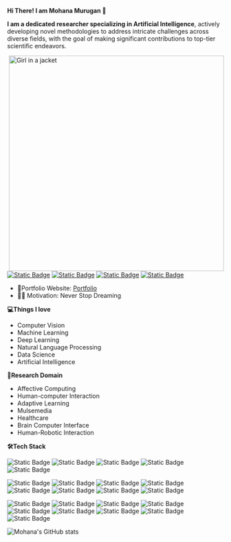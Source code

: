 **Hi There! I am Mohana Murugan 👋**

**I am a dedicated researcher specializing in Artificial Intelligence**, actively developing novel methodologies to address intricate challenges across diverse fields, with the goal of making significant contributions to top-tier scientific endeavors.

 <img src="https://github.com/Mohana-Murugan/Mohana-Murugan/blob/main/ezgif-1-b0d2bc44da.gif" alt="Girl in a jacket" width="500" height="500" align="right">
 
 [![Static Badge](https://img.shields.io/badge/mohanamurukan%40gmail.com-red?logo=gmail&logoColor=white)](mailto:mohanamurukan@gmail.com) [![Static Badge](https://img.shields.io/badge/Mohana%20Murugan-blue?logo=google%20scholar&logoColor=white)](https://scholar.google.com/citations?user=DTGvo_sAAAAJ&hl=en&authuser=1) [![Static Badge](https://img.shields.io/badge/Mohana%20Murugan-%20green?logo=ResearchGate&logoColor=white)](https://www.researchgate.net/profile/Mohana-Murugan) [![Static Badge](https://img.shields.io/badge/Mohana%20Murugan-blue?logo=linkedin&logoColor=white)](https://www.linkedin.com/in/mohana-m-84a435231?utm_source=share&utm_campaign=share_via&utm_content=profile&utm_medium=android_app)

- 🎯Portfolio Website: [Portfolio]()
- 👩‍💻 Motivation: Never Stop Dreaming
 
**💻Things I love** 
   - Computer Vision 
   - Machine Learning
   - Deep Learning
   - Natural Language Processing
   - Data Science
   - Artificial Intelligence
     
**📌Research Domain**
   - Affective Computing
   - Human-computer Interaction
   - Adaptive Learning
   - Mulsemedia
   - Healthcare
   - Brain Computer Interface
   - Human-Robotic Interaction



**🛠️Tech Stack**
  
 ![Static Badge](https://img.shields.io/badge/Python-black?logo=python) ![Static Badge](https://img.shields.io/badge/scikit-learn-black?logo=scikit-learn) ![Static Badge](https://img.shields.io/badge/TensorFlow-black?logo=TensorFlow) ![Static Badge](https://img.shields.io/badge/Keras-black?logo=Keras) ![Static Badge](https://img.shields.io/badge/PyTorch-black?logo=PyTorch)

 ![Static Badge](https://img.shields.io/badge/OpenCV-black?logo=OpenCV) ![Static Badge](https://img.shields.io/badge/Matplotlib-black?logo=Matplotlib) ![Static Badge](https://img.shields.io/badge/Seaborn-black?logo=Seaborn) ![Static Badge](https://img.shields.io/badge/Plotly-black?logo=Plotly) ![Static Badge](https://img.shields.io/badge/Auto-sklearn-black?logo=Auto-sklearn) ![Static Badge](https://img.shields.io/badge/NLTK-black?logo=nltk) ![Static Badge](https://img.shields.io/badge/spaCy%20-black?logo=SpaCy%20) ![Static Badge](https://img.shields.io/badge/TextBlob%20-black?logo=TextBlob)

![Static Badge](https://img.shields.io/badge/programming-black?logo=C) ![Static Badge](https://img.shields.io/badge/programming-black?logo=C%2B%2B) ![Static Badge](https://img.shields.io/badge/Java-black?logo=java) ![Static Badge](https://img.shields.io/badge/SQL-black?logo=SQL) ![Static Badge](https://img.shields.io/badge/MySQL-black?logo=MySQL) ![Static Badge](https://img.shields.io/badge/Git-black?logo=Git) ![Static Badge](https://img.shields.io/badge/HTML5-black?logo=HTML5) ![Static Badge](https://img.shields.io/badge/CSS3-black?logo=CSS3) ![Static Badge](https://img.shields.io/badge/PHP-black?logo=PHP)

![Mohana's GitHub stats](https://github-readme-stats.vercel.app/api?username=anuraghazra&theme=dark&show_icons=true)

<!---
Mohana-AI/Mohana-AI is a ✨ special ✨ repository because its `README.md` (this file) appears on your GitHub profile.
You can click the Preview link to take a look at your changes.
--->
